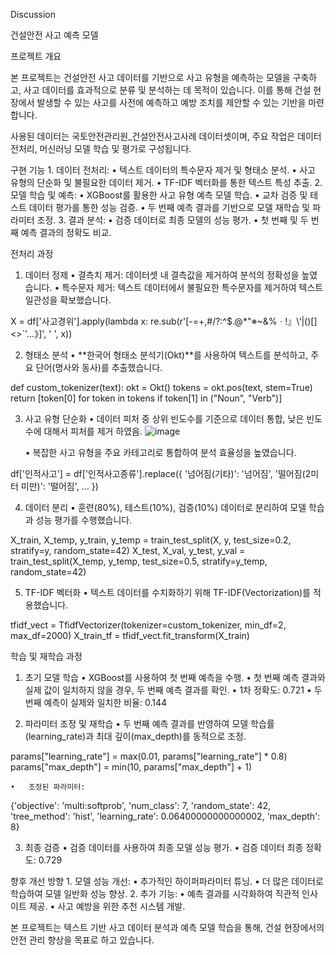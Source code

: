 Discussion 

건설안전 사고 예측 모델

프로젝트 개요

본 프로젝트는 건설안전 사고 데이터를 기반으로 사고 유형을 예측하는 모델을 구축하고, 사고 데이터를 효과적으로 분류 및 분석하는 데 목적이 있습니다. 이를 통해 건설 현장에서 발생할 수 있는 사고를 사전에 예측하고 예방 조치를 제안할 수 있는 기반을 마련합니다.

사용된 데이터는 국토안전관리원_건설안전사고사례 데이터셋이며, 주요 작업은 데이터 전처리, 머신러닝 모델 학습 및 평가로 구성됩니다.

구현 기능
	1.	데이터 전처리:
	•	텍스트 데이터의 특수문자 제거 및 형태소 분석.
	•	사고 유형의 단순화 및 불필요한 데이터 제거.
	•	TF-IDF 벡터화를 통한 텍스트 특성 추출.
	2.	모델 학습 및 예측:
	•	XGBoost를 활용한 사고 유형 예측 모델 학습.
	•	교차 검증 및 테스트 데이터 평가를 통한 성능 검증.
	•	두 번째 예측 결과를 기반으로 모델 재학습 및 파라미터 조정.
	3.	결과 분석:
	•	검증 데이터로 최종 모델의 성능 평가.
	•	첫 번째 및 두 번째 예측 결과의 정확도 비교.

전처리 과정

1. 데이터 정제
	•	결측치 제거: 데이터셋 내 결측값을 제거하여 분석의 정확성을 높였습니다.
	•	특수문자 제거: 텍스트 데이터에서 불필요한 특수문자를 제거하여 텍스트 일관성을 확보했습니다.

X = df['사고경위'].apply(lambda x: re.sub(r'[-=+,#/\?:^$.@*"※~&%ㆍ!』\\‘|\(\)\[\]\<\>`\'…》]', ' ', x))



2. 형태소 분석
	•	**한국어 형태소 분석기(Okt)**를 사용하여 텍스트를 분석하고, 주요 단어(명사와 동사)를 추출했습니다.

def custom_tokenizer(text):
    okt = Okt()
    tokens = okt.pos(text, stem=True)
    return [token[0] for token in tokens if token[1] in ("Noun", "Verb")]



3. 사고 유형 단순화
	•	데이터 피처 중 상위 빈도수를 기준으로 데이터 통합, 낮은 빈도수에 대해서 피처를 제거 하였음.
![image](https://github.com/user-attachments/assets/7c419c08-aa84-45df-8a87-c0dea7bce70e)

	•	복잡한 사고 유형을 주요 카테고리로 통합하여 분석 효율성을 높였습니다.

df['인적사고'] = df['인적사고종류'].replace({
    '넘어짐(기타)': '넘어짐',
    '떨어짐(2미터 미만)': '떨어짐',
    ...
})



4. 데이터 분리
	•	훈련(80%), 테스트(10%), 검증(10%) 데이터로 분리하여 모델 학습과 성능 평가를 수행했습니다.

X_train, X_temp, y_train, y_temp = train_test_split(X, y, test_size=0.2, stratify=y, random_state=42)
X_test, X_val, y_test, y_val = train_test_split(X_temp, y_temp, test_size=0.5, stratify=y_temp, random_state=42)



5. TF-IDF 벡터화
	•	텍스트 데이터를 수치화하기 위해 TF-IDF(Vectorization)를 적용했습니다.

tfidf_vect = TfidfVectorizer(tokenizer=custom_tokenizer, min_df=2, max_df=2000)
X_train_tf = tfidf_vect.fit_transform(X_train)

학습 및 재학습 과정

1. 초기 모델 학습
	•	XGBoost를 사용하여 첫 번째 예측을 수행.
	•	첫 번째 예측 결과와 실제 값이 일치하지 않을 경우, 두 번째 예측 결과를 확인.
	•	1차 정확도: 0.721
    •	두 번째 예측이 실제와 일치한 비율: 0.144

2. 파라미터 조정 및 재학습
	•	두 번째 예측 결과를 반영하여 모델 학습률(learning_rate)과 최대 깊이(max_depth)를 동적으로 조정.

params["learning_rate"] = max(0.01, params["learning_rate"] * 0.8)
params["max_depth"] = min(10, params["max_depth"] + 1)


	•	조정된 파라미터:

{'objective': 'multi:softprob', 'num_class': 7, 'random_state': 42, 'tree_method': 'hist', 'learning_rate': 0.06400000000000002, 'max_depth': 8}



3. 최종 검증
	•	검증 데이터를 사용하여 최종 모델 성능 평가.
	•	검증 데이터 최종 정확도: 0.729

향후 개선 방향
	1.	모델 성능 개선:
	•	추가적인 하이퍼파라미터 튜닝.
	•	더 많은 데이터로 학습하여 모델 일반화 성능 향상.
	2.	추가 기능:
	•	예측 결과를 시각화하여 직관적 인사이트 제공.
	•	사고 예방을 위한 추천 시스템 개발.

본 프로젝트는 텍스트 기반 사고 데이터 분석과 예측 모델 학습을 통해, 건설 현장에서의 안전 관리 향상을 목표로 하고 있습니다.
